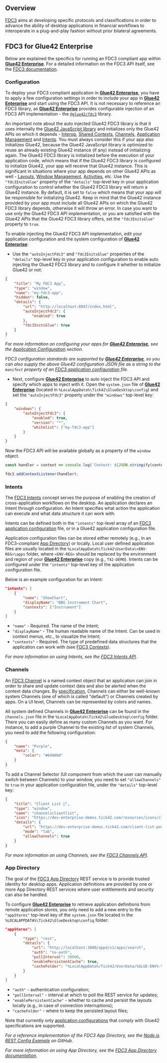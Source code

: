 ## Overview

[FDC3](https://fdc3.finos.org/) aims at developing specific protocols and classifications in order to advance the ability of desktop applications in financial workflows to interoperate in a plug-and-play fashion without prior bilateral agreements.

## FDC3 for Glue42 Enterprise

<glue42 name="addClass" class="colorSection" element="p" text="Available since Glue42 Enterprise 3.9">

Below are explained the specifics for running an FDC3 compliant app within [**Glue42 Enterprise**](https://glue42.com/enterprise/). For a detailed information on the FDC3 API itself, see the [FDC3 documentation](https://fdc3.finos.org/docs/next/api/overview).

### Configuration

To deploy your FDC3 compliant application in [**Glue42 Enterprise**](https://glue42.com/enterprise/), you have to apply a few configuration settings in order to include your app in [**Glue42 Enterprise**](https://glue42.com/enterprise/) and start using the FDC3 API. It is not necessary to reference an FDC3 library, as [**Glue42 Enterprise**](https://glue42.com/enterprise/) provides configurable injection of an FDC3 API implementation - the [`@glue42/fdc3`](https://www.npmjs.com/package/@glue42/fdc3) library.

An important note about the auto injected Glue42 FDC3 library is that it uses internally the [Glue42 JavaScript library](../how-to/glue42-enable-your-app/javascript/index.html) and initializes only the Glue42 APIs on which it depends - [Interop](../../glue42-concepts/data-sharing-between-apps/interop/javascript/index.html), [Shared Contexts](../../glue42-concepts/data-sharing-between-apps/shared-contexts/javascript/index.html), [Channels](../../glue42-concepts/data-sharing-between-apps/channels/javascript/index.html), [Application Management](../../glue42-concepts/application-management/javascript/index.html) and [Intents](../../glue42-concepts/intents/javascript/index.html). You must always consider this if your app also initializes Glue42, because the Glue42 JavaScript library is optimized to reuse an already existing Glue42 instance (if any) instead of initializing again. The Glue42 FDC3 library is initialized before the execution of your application code, which means that if the Glue42 FDC3 library is configured to initialize Glue42, your app will receive that Glue42 instance. This is significant in situations where your app depends on other Glue42 APIs as well - [Layouts](../../glue42-concepts/windows/layouts/javascript/index.html), [Window Management](../../glue42-concepts/windows/window-management/javascript/index.html), [Activities](../../glue42-concepts/data-sharing-between-apps/activities/javascript/index.html), etc. Use the `"fdc3InitsGlue"` property of the `"details"` top-level key in your application configuration to control whether the Glue42 FDC3 library will return a Glue42 instance. By default, it is set to `false` which means that your app will be responsible for initializing Glue42. Keep in mind that the Glue42 instance provided by your app must include all Glue42 APIs on which the Glue42 FDC3 library depends, otherwise it will throw an error. In case you want to use only the Glue42 FDC3 API implementation, or you are satisfied with the Glue42 APIs that the Glue42 FDC3 library offers, set the `"fdc3InitsGlue"` property to `true`.

To enable injecting the Glue42 FDC3 API implementation, edit your application configuration and the system configuration of [**Glue42 Enterprise**](https://glue42.com/enterprise/):

- Use the `"autoInjectFdc3"` and `"fdc3InitsGlue"` properties of the `"details"` top-level key in your application configuration to enable auto injecting the Glue42 FDC3 library and to configure it whether to initialize Glue42 or not:

```json
{
    "title": "My FDC3 App",
    "type": "window",
    "name": "my-fdc3-app",
    "hidden": false,
    "details": {
        "url": "http://localhost:8047/index.html",
        "autoInjectFdc3": {
            "enabled": true
        },
        "fdc3InitsGlue": true
    }
}
```

*For more information on configuring your apps for [**Glue42 Enterprise**](https://glue42.com/enterprise/), see the [Application Configuration](../../developers/configuration/application/index.html) section.*

*FDC3 configuration standards are supported by [**Glue42 Enterprise**](https://glue42.com/enterprise/), so you can also supply the above Glue42 configuration JSON file as a string to the `manifest` property of an [FDC3 application configuration](https://fdc3.finos.org/schemas/1.1/app-directory#tag/Application) file.*

- Next, configure [**Glue42 Enterprise**](https://glue42.com/enterprise/) to auto inject the FDC3 API and specify which apps to inject with it. Open the `system.json` file of [**Glue42 Enterprise**](https://glue42.com/enterprise/) (located in `%LocalAppData%\Tick42\GlueDesktop\config`) and set the `"autoInjectFdc3"` property under the `"windows"` top-level key:

```json
{
    "windows": {
        "autoInjectFdc3": {
            "enabled": true,
            "version": "*",
            "whitelist": ["my-fdc3-app"]
        }
    }
}
```

Now the FDC3 API will be available globally as a property of the `window` object.

```javascript
const handler = context => console.log(`Context: ${JSON.stringify(context)}`);

fdc3.addContextListener(handler);
```

### Intents

The [FDC3 Intents](https://fdc3.finos.org/docs/next/intents/overview) concept serves the purpose of enabling the creation of cross-application workflows on the desktop. An application declares an Intent through configuration. An Intent specifies what action the application can execute and what data structure it can work with.

Intents can be defined both in the `"intents"` top-level array of an [FDC3 application configuration](https://fdc3.finos.org/schemas/1.1/app-directory#tag/Application) file, or in a Glue42 application configuration file.

Application configuration files can be stored either remotely (e.g., in an FDC3-compliant [App Directory](#fdc3_for_glue42_enterprise-app_directory)) or locally. Local user defined application files are usually located in the `%LocalAppData%\Tick42\UserData\<ENV-REG>\apps` folder, where `<ENV-REG>` should be replaced by the environment and region of your [**Glue42 Enterprise**](https://glue42.com/enterprise/) copy (e.g., `T42-DEMO`). Intents can be configured under the `"intents"` top-level key of the application configuration file.

Below is an example configuration for an Intent:

```json
"intents": [
    {
        "name": "ShowChart",
        "displayName": "BBG Instrument Chart",
        "contexts": ["Instrument"]
    }
]
```

- `"name"` - Required. The name of the Intent;
- `"displayName"` - The human readable name of the Intent. Can be used in context menus, etc., to visualize the Intent;
- `"contexts"` - Required. The type of predefined data structures that the application can work with (see [FDC3 Contexts](https://fdc3.finos.org/docs/next/context/overview)).

*For more information on using Intents, see the [FDC3 Intents API](https://fdc3.finos.org/docs/next/intents/overview).*

### Channels

An [FDC3 Channel](https://fdc3.finos.org/docs/next/api/ref/Channel) is a named context object that an application can join in order to share and update context data and also be alerted when the context data changes. By [specification](https://fdc3.finos.org/docs/next/api/spec#context-channels), Channels can either be well-known system Channels (one of which is called "default") or Channels created by apps. On a UI level, Channels can be represented by colors and names.

All system defined Channels in [**Glue42 Enterprise**](https://glue42.com/enterprise/) can be found in the `channels.json` file in the `%LocalAppData%\Tick42\GlueDesktop\config` folder. There you can easily define as many custom Channels as you want. For instance, to add a purple Channel to the existing list of system Channels, you need to add the following configuration:

```json
{
    "name": "Purple",
    "meta": {
        "color": "#6400b0"
    }
}
```

To add a Channel Selector (UI component from which the user can manually switch between Channels) to your window, you need to set `"allowChannels"` to `true` in your application configuration file, under the `"details"` top-level key:

```json
{
    "title": "Client List 🔗",
    "type": "window",
    "name": "channelsclientlist",
    "icon": "https://dev-enterprise-demos.tick42.com/resources/icons/clients.ico",
    "details": {
        "url": "https://dev-enterprise-demos.tick42.com/client-list-portfolio-contact/#/clientlist",
        "mode": "tab",
        "allowChannels": true
    }
}
```

*For more information on using Channels, see the [FDC3 Channels API](https://fdc3.finos.org/docs/next/api/ref/Channel).*

### App Directory

The goal of the [FDC3 App Directory](https://fdc3.finos.org/docs/next/app-directory/overview) REST service is to provide trusted identity for desktop apps. Application definitions are provided by one or more App Directory REST services where user entitlements and security can also be handled.

To configure [**Glue42 Enterprise**](https://glue42.com/enterprise/) to retrieve application definitions from remote application stores, you only need to add a new entry to the `"appStores"` top-level key of the `system.json` file located in the `%LOCALAPPDATA%\Tick42\GlueDesktop\config` folder:

```json
"appStores": [
    {
        "type": "rest",
        "details": {
            "url": "http://localhost:3000/appd/v1/apps/search",
            "auth": "no-auth",
            "pollInterval": 30000,
            "enablePersistentCache": true,
            "cacheFolder": "%LocalAppData%/Tick42/UserData/%GLUE-ENV%-%GLUE-REGION%/gcsCache/"
        }
    }
]
```

- `"auth"` - authentication configuration;
- `"pollInterval"` - interval at which to poll the REST service for updates;
- `"enablePersistentCache"` - whether to cache and persist the layouts locally (e.g., in case of connection interruptions);
- `"cacheFolder"` - where to keep the persisted layout files;

Note that currently only [application configurations](../../developers/configuration/application/index.html) that comply with Glue42 specifications are supported.

*For a reference implementation of the FDC3 App Directory, see the [Node.js REST Config Example](https://github.com/Tick42/rest-config-example-node-js) on GitHub.*

*For more information on using App Directory, see the [FDC3 App Directory documentation](https://fdc3.finos.org/docs/next/app-directory/overview).* 